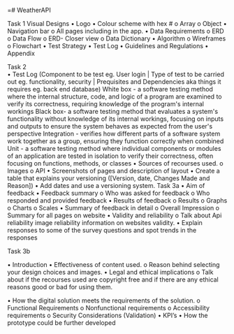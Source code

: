 =# WeatherAPI

Task 1
Visual Designs
•	Logo
•	Colour scheme with hex #
o	Array
o	Object
•	Navigation bar
o	All pages including in the app.
•	Data Requirements
o	ERD
o	Data Flow
o	ERD- Closer view
o	Data Dictionary
•	Algorithm
o	Wireframes
o	Flowchart
•	Test Strategy
•	Test Log
•	Guidelines and Regulations 
•	Appendix


Task 2	
•	Test Log (Component to be test eg. User login | Type of test to be carried out eg. functionality, security | Prequisites and Dependencies aka things it requires eg. back end database)
  White box - a software testing method where the internal structure, code, and logic of a program are examined to verify its correctness, requiring knowledge of the program's internal workings
  Black box- a software testing method that evaluates a system's functionality without knowledge of its internal workings, focusing on inputs and outputs to ensure the system behaves as expected from the user's perspective
  Integration - verifies how different parts of a software system work together as a group, ensuring they function correctly when combined
  Unit - a software testing method where individual components or modules of an application are tested in isolation to verify their correctness, often focusing on functions, methods, or classes
•	Sources of recourses used.
o	Images
o	API
•	Screenshots of pages and description of layout
•	 Create a table that explains your versioning ([Version, date, Changes Made and Reason]) 
•	Add dates and use a versioning system.
Task 3a
•	Aim of feedback
•	Feedback summary
o	Who was asked for feedback
o	Who responded and provided feedback
•	Results of feedback 
o	Results
o	Graphs
o	Charts
o	Scales
•	Summary of feedback in detail
o	Overall Impression
o	Summary for all pages on website
•	Validity and reliability
o	Talk about Api reliability image reliability information on websites validity. 
•	Explain responses to some of the survey questions and spot trends in the responses



Task 3b


•	Introduction
•	Effectiveness of content used.
o	Reason behind selecting your design choices and images.
•	Legal and ethical implications
o	Talk about if the recourses used are copyright free and if there are any ethical reasons good or bad for using them.

•	How the digital solution meets the requirements of the solution.
o	Functional Requirements
o	Nonfunctional requirements
o	Accessibility requirements
o	Security Considerations (Validation)
•	KPI’s
•	How the prototype could be further developed
